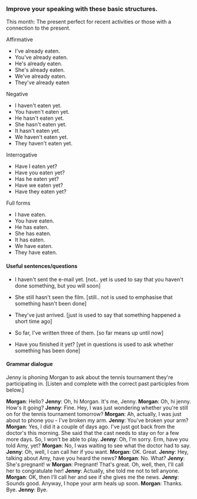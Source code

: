 ### Improve your speaking with these basic structures.

This month: The present perfect for recent activities or those with a connection to the present.

Affirmative
+ I've already eaten.
+ You've already eaten.
+ He's already eaten.
+ She's already eaten.
+ We've already eaten.
+ They've already eaten

Negative
+ I haven't eaten yet.
+ You haven't eaten yet.
+ He hasn't eaten yet.
+ She hasn't eaten yet.
+ It hasn't eaten yet.
+ We haven't eaten yet.
+ They haven't eaten yet.

Interrogative
+ Have I eaten yet?
+ Have you eaten yet?
+ Has he eaten yet?
+ Have we eaten yet?
+ Have they eaten yet?

Full forms
+ I have eaten.
+ You have eaten.
+ He has eaten.
+ She has eaten.
+ It has eaten.
+ We have eaten.
+ They have eaten.

#### Useful sentences/questions
+ I haven't sent the e-mail yet. [not.. yet is used to say that you haven't done something, but you will soon]

+ She still hasn't seen the film. [still.. not is used to emphasise that something hasn't been done]

+ They've just arrived. [just is used to say that something happened a short time ago]

+ So far, I've written three of them. [so far means up until now]

+ Have you finished it yet? [yet in questions is used to ask whether something has been done]

#### Grammar dialogue
Jenny is phoning Morgan to ask about the tennis tournament they're participating in. [Listen and complete with the correct past participles from below.]

**Morgan**: Hello?
**Jenny**: Oh, hi Morgan. It's me, Jenny.
**Morgan**: Oh, hi jenny. How's it going?
**Jenny**: Fine. Hey, I was just wondering whether you're still on for the tennis tournament tomorrow?
**Morgan**: Ah, actually, I was just about to phone you - I've broken my arm.
**Jenny**: You've broken your arm?
**Morgan**: Yes, I did it a couple of days ago. I've just got back from the doctor's this morning. She said that the cast needs to stay on for a few more days. So, I won't be able to play.
**Jenny**: Oh, I'm sorry. Erm, have you told Amy, yet?
**Morgan**: No, I was waiting to see what the doctor had to say.
**Jenny**: Oh, well, I can call her if you want.
**Morgan**: OK. Great.
**Jenny**: Hey, talking about Amy, have you heard the news?
**Morgan**: No. What?
**Jenny**: She's pregnant! w
**Morgan**: Pregnant! That's great. Oh, well, then, I'll call her to congratulate her!
**Jenny**: Actually, she told me not to tell anyone. 
**Morgan**: OK, then I'll call her and see if she gives me the news.
**Jenny**: Sounds good. Anyway, I hope your arm heals up soon. 
**Morgan**: Thanks. Bye.
**Jenny**: Bye.
